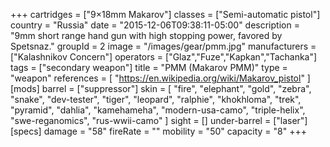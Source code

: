 +++
cartridges = ["9×18mm Makarov"]
classes = ["Semi-automatic pistol"]
country = "Russia"
date = "2015-12-06T09:38:11-05:00"
description = "9mm short range hand gun with high stopping power, favored by Spetsnaz."
groupId = 2
image = "/images/gear/pmm.jpg"
manufacturers = ["Kalashnikov Concern"]
operators = ["Glaz","Fuze","Kapkan","Tachanka"]
tags = ["secondary weapon"]
title = "PMM (Makarov PMM)"
type = "weapon"
references = [
  "https://en.wikipedia.org/wiki/Makarov_pistol"
]
[mods]
  barrel = ["suppressor"]
  skin = [
    "fire",
    "elephant",
    "gold",
    "zebra",
    "snake",
    "dev-tester",
    "tiger",
    "leopard",
    "ralphie",
    "khokhloma",
    "trek",
    "pyramid",
    "dahlia",
    "kamehameha",
    "modern-usa-camo",
    "triple-helix",
    "swe-reganomics",
    "rus-wwii-camo"
  ]
  sight = []
  under-barrel = ["laser"]
[specs]
  damage = "58"
  fireRate = ""
  mobility = "50"
  capacity = "8"
+++
